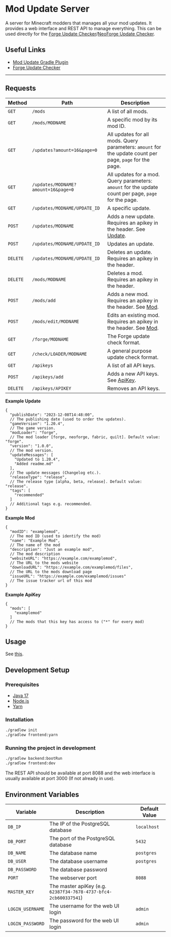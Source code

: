# Mod Update Server

A server for Minecraft modders that manages all your mod updates.
It provides a web interface and REST API to manage everything.
This can be used directly for the [Forge Update Checker](https://docs.minecraftforge.net/en/1.20.x/misc/updatechecker/)/[NeoForge Update Checker](https://docs.neoforged.net/docs/misc/updatechecker).

## Useful Links

- [Mod Update Gradle Plugin](https://github.com/henkelmax/mod-update-plugin)
- [Forge Update Checker](https://docs.minecraftforge.net/en/1.20.x/misc/updatechecker/)

---

## Requests

| Method   | Path                                | Description                                                                                              |
|----------|-------------------------------------|----------------------------------------------------------------------------------------------------------|
| `GET`    | `/mods`                             | A list of all mods.                                                                                      |
| `GET`    | `/mods/MODNAME`                     | A specific mod by its mod ID.                                                                            |
| `GET`    | `/updates?amount=16&page=0`         | All updates for all mods. Query parameters: `amount` for the update count per page, `page` for the page. |
| `GET`    | `/updates/MODNAME?amount=16&page=0` | All updates for a mod. Query parameters: `amount` for the update count per page, `page` for the page.    |
| `GET`    | `/updates/MODNAME/UPDATE_ID`        | A specific update.                                                                                       |
| `POST`   | `/updates/MODNAME`                  | Adds a new update. Requires an apikey in the header. See [Update](#update).                              |
| `POST`   | `/updates/MODNAME/UPDATE_ID`        | Updates an update.                                                                                       |
| `DELETE` | `/updates/MODNAME/UPDATE_ID`        | Deletes an update. Requires an apikey in the header.                                                     |
| `DELETE` | `/mods/MODNAME`                     | Deletes a mod. Requires an apikey in the header.                                                         |
| `POST`   | `/mods/add`                         | Adds a new mod. Requires an apikey in the header. See [Mod](#mod).                                       |
| `POST`   | `/mods/edit/MODNAME`                | Edits an existing mod. Requires an apikey in the header. See [Mod](#mod).                                |
| `GET`    | `/forge/MODNAME`                    | The Forge update check format.                                                                           |
| `GET`    | `/check/LOADER/MODNAME`             | A general purpose update check format.                                                                   |
| `GET`    | `/apikeys`                          | A list of all API keys.                                                                                  |
| `POST`   | `/apikeys/add`                      | Adds a new API keys. See [ApiKey](#apikey).                                                              |
| `DELETE` | `/apikeys/APIKEY`                   | Removes an API keys.                                                                                     |

**Example Update**

```json5
{
  "publishDate": "2023-12-08T14:48:00",
  // The publishing date (used to order the updates).
  "gameVersion": "1.20.4",
  // The game version.
  "modLoader": "forge",
  // The mod loader [forge, neoforge, fabric, quilt]. Default value: "forge".
  "version": "1.0.0",
  // The mod version.
  "updateMessages": [
    "Updated to 1.20.4",
    "Added readme.md"
  ],
  // The update messages (Changelog etc.).
  "releaseType": "release",
  // The release type [alpha, beta, release]. Default value: "release".
  "tags": [
    "recommended"
  ]
  // Additional tags e.g. recommended.
}
```

**Example Mod**

```json5
{
  "modID": "examplemod",
  // The mod ID (used to identify the mod)
  "name": "Example Mod",
  // The name of the mod
  "description": "Just an example mod",
  // The mod description
  "websiteURL": "https://example.com/examplemod",
  // The URL to the mods website
  "downloadURL": "https://example.com/examplemod/files",
  // The URL to the mods download page
  "issueURL": "https://example.com/examplemod/issues"
  // The issue tracker url of this mod
}
```

**Example ApiKey**

```json5
{
  "mods": [
    "examplemod"
  ]
  // The mods that this key has access to ("*" for every mod)
}
```

## Usage

See [this](docker_compose.md).

## Development Setup

### Prerequisites

- [Java 17](https://www.oracle.com/java/technologies/downloads/#java17)
- [Node.js](https://nodejs.org/)
- [Yarn](https://yarnpkg.com/)

### Installation

```sh
./gradlew init
./gradlew frontend:yarn
```

### Running the project in development

```sh
./gradlew backend:bootRun
./gradlew frontend:dev
```

The REST API should be available at port 8088
and the web interface is usually available at port 3000 (If not already in use).

## Environment Variables

| Variable         | Description                                                     | Default Value |
|------------------|-----------------------------------------------------------------|---------------|
| `DB_IP`          | The IP of the PostgreSQL database                               | `localhost`   |
| `DB_PORT`        | The port of the PostgreSQL database                             | `5432`        |
| `DB_NAME`        | The database name                                               | `postgres`    |
| `DB_USER`        | The database username                                           | `postgres`    |
| `DB_PASSWORD`    | The database password                                           | ` `           |
| `PORT`           | The webserver port                                              | `8088`        |
| `MASTER_KEY`     | The master apiKey (e.g. `62387f34-7678-4737-bfc4-2cb600337541`) | ` `           |
| `LOGIN_USERNAME` | The username for the web UI login                               | `admin`       |
| `LOGIN_PASSWORD` | The password for the web UI login                               | `admin`       |
